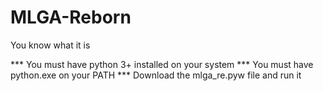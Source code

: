 # MLGA-Reborn
You know what it is

*** You must have python 3+ installed on your system
*** You must have python.exe on your PATH
*** Download the mlga_re.pyw file and run it





